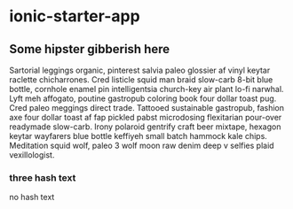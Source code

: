 # ionic-starter-app

## Some hipster gibberish here

Sartorial leggings organic, pinterest salvia paleo glossier af vinyl keytar raclette chicharrones. Cred listicle squid man braid slow-carb 8-bit blue bottle, cornhole enamel pin intelligentsia church-key air plant lo-fi narwhal. Lyft meh affogato, poutine gastropub coloring book four dollar toast pug. Cred paleo meggings direct trade. Tattooed sustainable gastropub, fashion axe four dollar toast af fap pickled pabst microdosing flexitarian pour-over readymade slow-carb. Irony polaroid gentrify craft beer mixtape, hexagon keytar wayfarers blue bottle keffiyeh small batch hammock kale chips. Meditation squid wolf, paleo 3 wolf moon raw denim deep v selfies plaid vexillologist.

### three hash text
no hash text